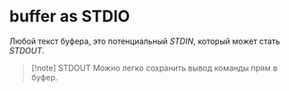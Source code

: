 # buffer as STDIO

Любой текст буфера, это потенциальный *STDIN*, который может стать *STDOUT*.

> [!note] STDOUT
> Можно легко сохранить вывод команды прям в буфер.
